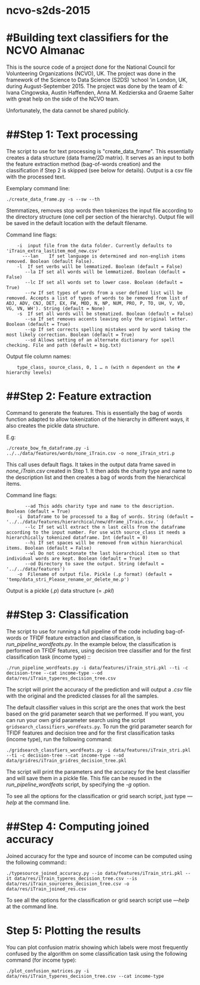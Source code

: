 # ncvo-s2ds-2015

#Building text classifiers for the NCVO Almanac
=============================

This is the source code of a project done for the National Council for Volunteering Organizations (NCVO), UK. The project was done in the framework of the Science to Data Science (S2DS) ‘school ‘in London, UK, during August-September 2015. 
The project was done by the team of 4: Ivana Cingowska,  Austin Haffenden, Anna M. Kedzierska and Graeme Salter with great help on the side of the NCVO team.

Unfortunately, the data cannot be shared publicly.

##Step 1: Text processing
=======================

The script to use for text processing is "create_data_frame". This essentially creates a data structure (data frame/2D matrix). It serves as an input to both the feature extraction method (bag-of-words creation) and the classification if Step 2 is skipped (see below for details). Output is a csv file with the processed text. 

Exemplary command line:
```
./create_data_frame.py -s --sw --th 
```
Stemmatizes, removes stop words then tokenizes the input file according to the directory structure (one cell per section of the hierarchy). Output file will be saved in the default location with the default filename. 

Command line flags:
```
	-i 	input file from the data folder. Currently defaults to 'iTrain_extra_lastitem_mod_new.csv'
      ---lan	If set language is determined and non-english items removed. Boolean (default False). 
	-l	If set verbs will be lemmatized. Boolean (default = False)
       --la	If set all words will be lemmatized. Boolean (default = False)
       --lc	If set all words set to lower case. Boolean (default = True)
       --rw	If set types of words from a user defined list will be removed. Accepts a list of types of words to be removed from list of ADJ, ADV, CNJ, DET, EX, FW, MOD, N, NP, NUM, PRO, P, TO, UH, V, VD, VG, VN, WH'). String (default = None)
	-s	If set all words will be stematized. Boolean (default = False)
       --sa	If set removes accents leaving only the original letter. Boolean (default = True)
       --sp	If set corrects spelling mistakes word by word taking the most likely correction. Boolean (default = True)
       --sd	Allows setting of an alternate dictionary for spell checking. File and path (default = big.txt)
```

Output file column names:
```
	type_class, source_class, 0, 1 … n (with n dependent on the # hierarchy levels)
```
##Step 2: Feature extraction
==========================

Command to generate the features. 
This is essentially the bag of words function adapted to allow tokenization of the hierarchy in different ways, it also creates the pickle data structure. 

E.g:
```
./create_bow_fm_dataframe.py -i ../../data/features/words/none_iTrain.csv -o none_iTrain_stri.p
```

This call uses default flags. It takes in the output data frame saved in *none_iTrain.csv* created in Step 1. It then adds the charity type and name to the description list and then creates a bag of words from the hierarchical items. 
 
Command line flags:
```
       --ad	This adds charity type and name to the description. Boolean (default = True)
	-i	Dataframe to be processed to a Bag of words. String (default = '../../data/features/hierarchical/new/dframe_iTrain.csv.' )
       --lc	If set will extract the n last cells from the dataframe according to the input number. For use with source_class it needs a hierarchically tokenized dataframe. Int (default = 0)
       --hi	If set spaces will be removed from within hierarchical items. Boolean (default = False)
       --wl	Do not concatonate the last hierarchical item so that individual words are kept. Boolean (default = True)
       --od	Directory to save the output. String (default = '../../data/features')
	-o	Filename of output file. Pickle (.p format) (default = 'temp/data_stri_Please_rename_or_delete_me.p')
```
Output is a pickle (*.p*) data structure (= *.pkl*)

##Step 3: Classification
======================

The script to use for running a full pipeline of the code including bag-of-words or TFIDF feature extraction and classification, is *run_pipeline_wordfeats.py*. In the example below, the classification is performed on TFIDF features, using decision tree classifier and for the first classification task (income type) ::

```
./run_pipeline_wordfeats.py -i data/features/iTrain_stri.pkl --ti -c decision-tree --cat income-type --od data/res/iTrain_typeres_decision_tree.csv
```

The script will print the accuracy of the prediction and will output a *.csv* file with the original and the predicted classes for all the samples.

The default classifier values in this script are the ones that work the best based on the grid parameter search that we performed. If you want, you can run your own grid parameter search using the script ``gridsearch_classifiers_wordfeats.py``. To run the grid parameter search for TFIDF features and decision tree and for the first classification tasks (income type), run the following command:
```
./gridsearch_classfiers_wordfeats.py -i data/features/iTrain_stri.pkl --ti -c decision-tree --cat income-type --od data/gridres/iTrain_gridres_decision_tree.pkl
```

The script will print the parameters and the accuracy for the best classifier and will save them in a pickle file. This file can be reused in the *run_pipeline_wordfeats* script, by specifying the *-g* option.

To see all the options for the classification or grid search script, just type *—help* at the command line.

##Step 4: Computing joined accuracy
=================================

Joined accuracy for the type and source of income can be computed using the following command::
```
./typesource_joined_accuracy.py --io data/features/iTrain_stri.pkl --it data/res/iTrain_typeres_decision_tree.csv --is data/res/iTrain_sourceres_decision_tree.csv -o data/res/iTrain_joined_res.csv
```

To see all the options for the classification or grid search script use *—help* at the command line.  

Step 5: Plotting the results
============================

You can plot confusion matrix showing which labels were most frequently confused by the algorithm on some classification task using the following command (for income type):
```
./plot_confusion_matrices.py -i data/res/iTrain_typeres_decision_tree.csv --cat income-type
```

